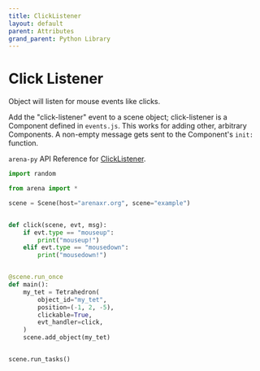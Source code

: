 ```yaml
---
title: ClickListener
layout: default
parent: Attributes
grand_parent: Python Library
---
```


# Click Listener

Object will listen for mouse events like clicks.

Add the "click-listener" event to a scene object; click-listener is a Component defined in `events.js`. This works for adding other, arbitrary Components. A non-empty message gets sent to the Component's `init: ` function.

`arena-py` API Reference for [ClickListener](/content/python-api/attributes/click_listener).

```python
import random

from arena import *

scene = Scene(host="arenaxr.org", scene="example")


def click(scene, evt, msg):
    if evt.type == "mouseup":
        print("mouseup!")
    elif evt.type == "mousedown":
        print("mousedown!")


@scene.run_once
def main():
    my_tet = Tetrahedron(
        object_id="my_tet",
        position=(-1, 2, -5),
        clickable=True,
        evt_handler=click,
    )
    scene.add_object(my_tet)


scene.run_tasks()
```
